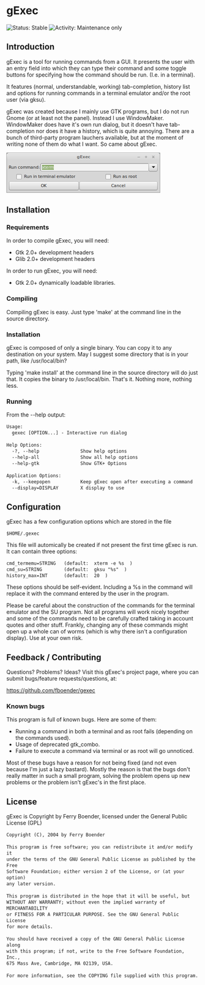 gExec
=====

![Status: Stable](https://img.shields.io/badge/status-stable-green.svg)
![Activity: Maintenance only](https://img.shields.io/badge/activity-maintenance%20only-yellowgreen.svg)


Introduction
------------

gExec is a tool for running commands from a GUI. It presents the user with
an entry field into which they can type their command and some toggle 
buttons for specifying how the command should be run. (I.e. in a terminal).
	
It features (normal, understandable, working) tab-completion, history list
and options for running commands in a terminal emulator and/or the root 
user (via gksu).

gExec was created because I mainly use GTK programs, but I do not run
Gnome (or at least not the panel). Instead I use WindowMaker. WindowMaker
does have it's own run dialog, but it doesn't have tab-completion nor does
it have a history, which is quite annoying. There are a bunch of 
third-party program lauchers available, but at the moment of writing none
of them do what I want. So came about gExec.

![](https://raw.githubusercontent.com/fboender/gexec/master/contrib/screenshot.png)


Installation
------------

### Requirements

In order to compile gExec, you will need:

*   Gtk 2.0+ development headers
*   Glib 2.0+ development headers

In order to run gExec, you will need:

*   Gtk 2.0+ dynamically loadable libraries.


### Compiling

Compiling gExec is easy. Just type 'make' at the command line in the 
source directory.

### Installation

gExec is composed of only a single binary. You can copy it to any 
destination on your system. May I suggest some directory that is in your
path, like /usr/local/bin?

Typing 'make install' at the command line in the source directory will do
just that. It copies the binary to /usr/local/bin. That's it. Nothing more,
nothing less.
	

### Running

From the --help output:

	Usage:
	  gexec [OPTION...] - Interactive run dialog

	Help Options:
	  -?, --help               Show help options
	  --help-all               Show all help options
	  --help-gtk               Show GTK+ Options

	Application Options:
	  -k, --keepopen           Keep gExec open after executing a command
	  --display=DISPLAY        X display to use

Configuration
-------------

gExec has a few configuration options which are stored in the file

    $HOME/.gexec

This file will automically be created if not present the first time
gExec is run. It can contain three options:

	cmd_termemu=STRING   (default:  xterm -e %s  )
	cmd_su=STRING        (default:  gksu "%s"  )
	history_max=INT      (default:  20  )

These options should be self-evident. Including a %s in the command
will replace it with the command entered by the user in the program.
	
Please be careful about the	construction of the commands for the 
terminal emulator and the SU program. Not all programs will work 
nicely together and some of	the commands need to be carefully 
crafted taking in account quotes and other stuff. Frankly, changing
any of these commands might open up a whole can of worms (which is 
why there isn't a configuration display). Use at your own risk.
	
Feedback / Contributing
-----------------------

Questions? Problems? Ideas? Visit this gExec's project page, where you can
submit bugs/feature requests/questions, at:

https://github.com/fboender/gexec
	
### Known bugs

This program is full of known bugs. Here are some of them:
	
*   Running a command in both a terminal and as root fails (depending on the
    commands used).
*   Usage of deprecated gtk\_combo.
*   Failure to execute a command via terminal or as root will go unnoticed.
	
Most of these bugs have a reason for not being fixed (and not even 
because I'm just a lazy bastard). Mostly the reason is that the 
bugs don't really matter in such a small program, solving the 
problem opens up new problems or the problem isn't gExec's in the
first place.
	

License
-------

gExec is Copyright by Ferry Boender, licensed under the General Public
License (GPL)

	Copyright (C), 2004 by Ferry Boender

	This program is free software; you can redistribute it and/or modify it
	under the terms of the GNU General Public License as published by the Free
	Software Foundation; either version 2 of the License, or (at your option)
	any later version.

	This program is distributed in the hope that it will be useful, but
	WITHOUT ANY WARRANTY; without even the implied warranty of MERCHANTABILITY
	or FITNESS FOR A PARTICULAR PURPOSE. See the GNU General Public License
	for more details.

	You should have received a copy of the GNU General Public License along
	with this program; if not, write to the Free Software Foundation, Inc.,
	675 Mass Ave, Cambridge, MA 02139, USA.

	For more information, see the COPYING file supplied with this program.

